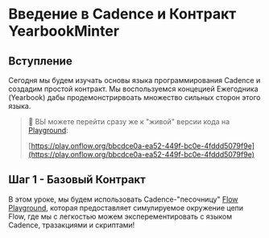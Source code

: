 # Введение в Cadence и Контракт YearbookMinter

## Вступление
Сегодня мы будем изучать основы языка программирования Cadence и создадим простой контракт. Мы воспользуемся 
концецией Ежегодника (Yearbook) дабы продемонстрирвоать множество сильных сторон этого языка.

>  🍬 ВЫ можете перейти сразу же к "живой" версии кода на [Playground](https://play.onflow.org):
> 
> [https://play.onflow.org/bbcdce0a-ea52-449f-bc0e-4fddd5079f9e](https://play.onflow.org/bbcdce0a-ea52-449f-bc0e-4fddd5079f9e)

## Шаг 1 - Базовый Контракт
В этом уроке, мы будем использовать Cadence-"песочницу" [Flow Playground](https://play.onflow.org), которая 
предоставляет симулируемое окружение цепи Flow, где мы с легкостью можем эксперементировать с языком Cadence, 
тразакциями и скриптами!
